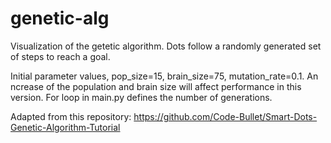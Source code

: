# genetic-alg

Visualization of the getetic algorithm.
Dots follow a randomly generated set of steps to reach a goal.

Initial parameter values, pop_size=15, brain_size=75, mutation_rate=0.1. An ncrease of the population and brain size will affect performance in this version. For loop in main.py defines the number of generations.

Adapted from this repository: https://github.com/Code-Bullet/Smart-Dots-Genetic-Algorithm-Tutorial
